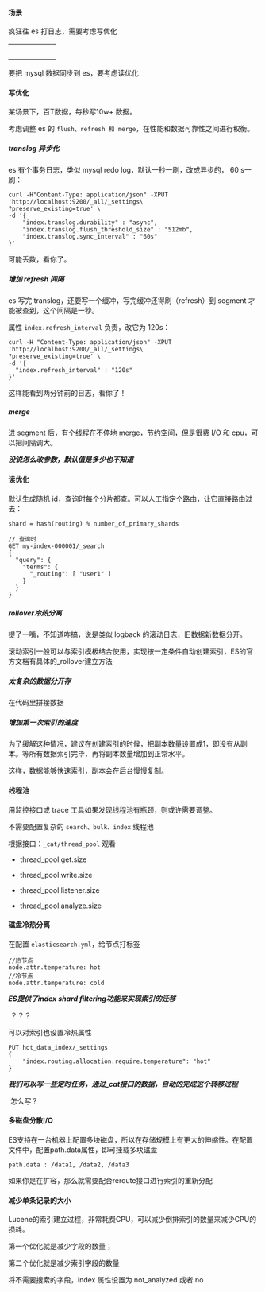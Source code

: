 #### 场景

疯狂往 es 打日志，需要考虑写优化

|      |      |      |      |      |      |
| ---- | ---- | ---- | ---- | ---- | ---- |
|      |      |      |      |      |      |
|      |      |      |      |      |      |
|      |      |      |      |      |      |
|      |      |      |      |      |      |
|      |      |      |      |      |      |

要把 mysql 数据同步到 es，要考虑读优化



#### 写优化

某场景下，百T数据，每秒写10w+ 数据。

考虑调整 es 的 `flush、refresh 和 merge`，在性能和数据可靠性之间进行权衡。

##### translog 异步化

es 有个事务日志，类似 mysql redo log，默认一秒一刷，改成异步的， 60 s一刷：

```curl
curl -H"Content-Type: application/json" -XPUT 'http://localhost:9200/_all/_settings\
?preserve_existing=true' \
-d '{
    "index.translog.durability" : "async",
    "index.translog.flush_threshold_size" : "512mb",
    "index.translog.sync_interval" : "60s"
}'
```

可能丢数，看你了。



##### 增加 refresh 间隔

es 写完 translog，还要写一个缓冲，写完缓冲还得刷（refresh）到 segment 才能被查到，这个间隔是一秒。

属性 `index.refresh_interval` 负责，改它为 120s：

```
curl -H "Content-Type: application/json" -XPUT 'http://localhost:9200/_all/_settings\
?preserve_existing=true' \
-d '{
  "index.refresh_interval" : "120s"
}'
```

这样能看到两分钟前的日志，看你了！

##### merge

进 segment 后，有个线程在不停地 merge，节约空间，但是很费 I/O 和 cpu，可以把间隔调大。

***没说怎么改参数，默认值是多少也不知道***



#### 读优化

默认生成随机 id，查询时每个分片都查。可以人工指定个路由，让它直接路由过去：

```
shard = hash(routing) % number_of_primary_shards

// 查询时
GET my-index-000001/_search
{
  "query": {
    "terms": {
      "_routing": [ "user1" ] 
    }
  }
}
```

##### rollover冷热分离

提了一嘴，不知道咋搞，说是类似 logback 的滚动日志，旧数据新数据分开。

滚动索引一般可以与索引模板结合使用，实现按一定条件自动创建索引，ES的官方文档有具体的_rollover建立方法



##### 太复杂的数据分开存

在代码里拼接数据



##### 增加第一次索引的速度

为了缓解这种情况，建议在创建索引的时候，把副本数量设置成1，即没有从副本。等所有数据索引完毕，再将副本数量增加到正常水平。

这样，数据能够快速索引，副本会在后台慢慢复制。



#### 线程池

用监控接口或 trace 工具如果发现线程池有瓶颈，则或许需要调整。

不需要配置复杂的 `search、bulk、index` 线程池

根据接口：`_cat/thread_pool` 观看

- thread_pool.get.size

- thread_pool.write.size

-  thread_pool.listener.size

-  thread_pool.analyze.size

  

#### 磁盘冷热分离

在配置 `elasticsearch.yml`，给节点打标签

```
//热节点
node.attr.temperature: hot 
//冷节点
node.attr.temperature: cold 
```

***ES提供了index shard filtering功能来实现索引的迁移***

​	？？？

可以对索引也设置冷热属性

```
PUT hot_data_index/_settings
{
    "index.routing.allocation.require.temperature": "hot"
}
```



***我们可以写一些定时任务，通过_cat接口的数据，自动的完成这个转移过程***

​	怎么写？



#### 多磁盘分散I/O

ES支持在一台机器上配置多块磁盘，所以在存储规模上有更大的伸缩性。在配置文件中，配置path.data属性，即可挂载多块磁盘

```
path.data : /data1, /data2, /data3
```

如果你是在扩容，那么就需要配合reroute接口进行索引的重新分配



#### 减少单条记录的大小

Lucene的索引建立过程，非常耗费CPU，可以减少倒排索引的数量来减少CPU的损耗。

第一个优化就是减少字段的数量；

第二个优化就是减少索引字段的数量

将不需要搜索的字段，index 属性设置为 not_analyzed 或者 no